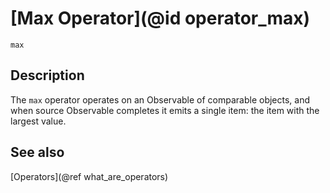 # [Max Operator](@id operator_max)

```@docs
max
```

## Description

The `max` operator operates on an Observable of comparable objects, and when source Observable completes it emits a single item: the item with the largest value.

## See also

[Operators](@ref what_are_operators)
